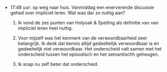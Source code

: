 - 17:48 uur: op weg naar huis. Vanmiddag een enerverende discussie gehad over impliciet leren. Wat was dar zo nuttig aan?
  
  1. Ik vond de zes punten van Holyoak & Spelling als definitie van van impliciet leren heel nuttig.
  
  2. Voor mijzelf was het kenmerk van de verwoordbaarheid zeer belangrijk. Ik denk dat kennis altijd gedeeltelijk verwoordbaar is en gedeeltelijk niet verwoordbaar. Het onderscheid valt samen met het onderscheid tussen het episodisch en het semantischh geheugen.
  
  3. Ik snap nu zelf beter dat onderscheid.